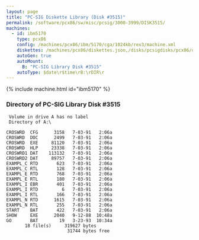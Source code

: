 ```yaml
---
layout: page
title: "PC-SIG Diskette Library (Disk #3515)"
permalink: /software/pcx86/sw/misc/pcsig/3000-3999/DISK3515/
machines:
  - id: ibm5170
    type: pcx86
    config: /machines/pcx86/ibm/5170/cga/1024kb/rev3/machine.xml
    diskettes: /machines/pcx86/diskettes.json,/disks/pcsigdisks/pcx86/diskettes.json
    autoGen: true
    autoMount:
      B: "PC-SIG Library Disk #3515"
    autoType: $date\r$time\rB:\rDIR\r
---
```


{% include machine.html id="ibm5170" %}

### Directory of PC-SIG Library Disk #3515

     Volume in drive A has no label
     Directory of A:\

    CROSWRD  CFG      3158   7-03-91   2:06a
    CROSWRD  DOC      2499   7-03-91   2:06a
    CROSWRD  EXE     81120   7-03-91   2:06a
    CROSWRD  HLP     23338   7-03-91   2:06a
    CROSWRD1 DAT    113132   7-03-91   2:06a
    CROSWRD2 DAT     89757   7-03-91   2:06a
    EXAMPL_C RTD       623   7-03-91   2:06a
    EXAMPL_C RTL       128   7-03-91   2:06a
    EXAMPL_E RTD       768   7-03-91   2:06a
    EXAMPL_E RTL       180   7-03-91   2:06a
    EXAMPL_I EBR       401   7-03-91   2:06a
    EXAMPL_I RTD         6   7-03-91   2:06a
    EXAMPL_I RTL       166   7-03-91   2:06a
    EXAMPL_N RTD      1615   7-03-91   2:06a
    EXAMPL_N RTL       255   7-03-91   2:06a
    START    BAT       422   7-03-91   2:06a
    SHOW     EXE      2040   9-12-88  10:48a
    GO       BAT        19   3-23-93  10:34a
           18 file(s)     319627 bytes
                           31744 bytes free
